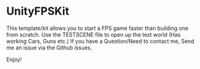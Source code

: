 # UnityFPSKit
This template/kit allows you to start a FPS game faster than building one from scratch.
Use the TESTSCENE file to open up the test world (Has working Cars, Guns etc.)
If you have a Question/Need to contact me, Send me an issue via the Github issues.

Enjoy!
